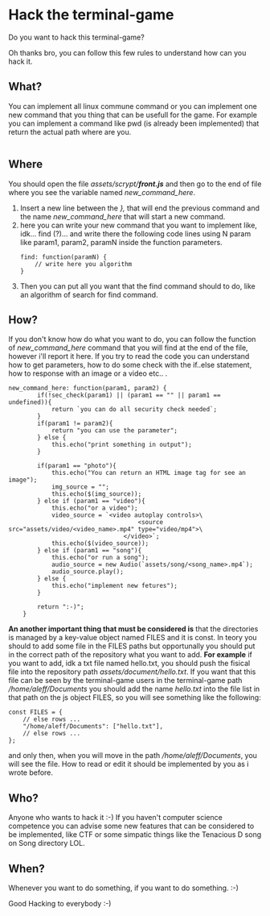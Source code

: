 # Hack the terminal-game
Do you want to hack this terminal-game?

Oh thanks bro, you can follow this few rules to understand how can you hack it.

## What?
You can implement all linux commune command or you can implement one new command that you thing that can be usefull for the game.
For example you can implement a command like pwd (is already been implemented) that return the actual path where are you.

![]()

## Where
You should open the file *assets/scrypt/**front.js*** and then go to the end of file where you see the variable named *new_command_here*.
1. Insert a new line between the *},* that will end the previous command and the name *new_command_here* that will start a new command.
2. here you can write your new command that you want to implement like, idk... find (?)... and write there the following code lines using N param like param1, param2, paramN inside the function parameters.
    ```
    find: function(paramN) {
        // write here you algorithm
    }
    ```
3. Then you can put all you want that the find command should to do, like an algorithm of search for find command.


## How?
If you don't know how do what you want to do, you can follow the function of *new_command_here* command that you will find at the end of the file, however i'll report it here.
If you try to read the code you can understand how to get parameters, how to do some check with the if..else statement, how to response with an image or a video etc.. .
```
new_command_here: function(param1, param2) {
        if(!sec_check(param1) || (param1 == "" || param1 == undefined)){
            return `you can do all security check needed`;
        }
        if(param1 != param2){
            return "you can use the parameter";
        } else {
            this.echo("print something in output");
        }

        if(param1 == "photo"){
            this.echo("You can return an HTML image tag for see an image");
            img_source = "";
            this.echo($(img_source));
        } else if (param1 == "video"){
            this.echo("or a video");
            video_source = `<video autoplay controls>\
                                    <source src="assets/video/<video_name>.mp4" type="video/mp4">\
                                </video>`;
            this.echo($(video_source));
        } else if (param1 == "song"){
            this.echo("or run a song");
            audio_source = new Audio(`assets/song/<song_name>.mp4`);
            audio_source.play();
        } else {
            this.echo("implement new fetures");
        }

        return ":-)";
    }
```

**An another important thing that must be considered is** that the directories is managed by a key-value object named FILES and it is const.
In teory you should to add some file in the FILES paths but opportunally you should put in the correct path of the repository what you want to add.
**For example** if you want to add, idk a txt file named hello.txt, you should push the fisical file into the repository path *assets/document/hello.txt*. If you want that this file can be seen by the terminal-game users in the terminal-game path */home/aleff/Documents* you should add the name *hello.txt* into the file list in that path on the js object FILES, so you will see something like the following:
```
const FILES = {
    // else rows ...
    "/home/aleff/Documents": ["hello.txt"],
    // else rows ...
};
```
and only then, when you will move in the path */home/aleff/Documents*, you will see the file.
How to read or edit it should be implemented by you as i wrote before.

## Who?
Anyone who wants to hack it :-)
If you haven't computer science competence you can advise some new features that can be considered to be implemented, like CTF or some simpatic things like the Tenacious D song on Song directory LOL.

## When?
Whenever you want to do something, if you want to do something. :-)

Good Hacking to everybody :-)
